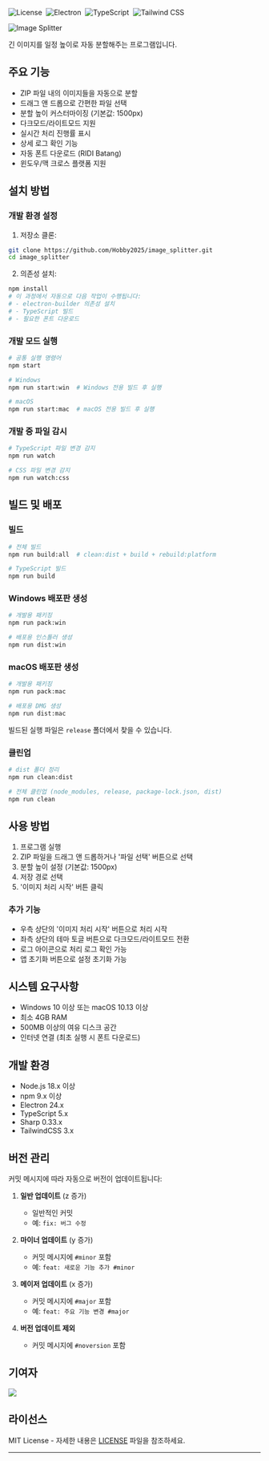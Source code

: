 ![License](https://img.shields.io/badge/License-MIT-black)&nbsp;
![Electron](https://img.shields.io/badge/Electron-2d2d2f?style=flat&logo=electron&logoColor=fff)&nbsp;
![TypeScript](https://img.shields.io/badge/TypeScript-%23007ACC?style=flat&logo=typescript&logoColor=fff)&nbsp;
![Tailwind CSS](https://img.shields.io/badge/Tailwind%20CSS-%2338B2AC?style=flat&logo=tailwind-css&logoColor=fff)&nbsp;

![Image Splitter](https://github.com/user-attachments/assets/29212479-9284-46c1-a052-3c0c2c91b283)
   
긴 이미지를 일정 높이로 자동 분할해주는 프로그램입니다.

## 주요 기능

- ZIP 파일 내의 이미지들을 자동으로 분할
- 드래그 앤 드롭으로 간편한 파일 선택
- 분할 높이 커스터마이징 (기본값: 1500px)
- 다크모드/라이트모드 지원
- 실시간 처리 진행률 표시
- 상세 로그 확인 기능
- 자동 폰트 다운로드 (RIDI Batang)
- 윈도우/맥 크로스 플랫폼 지원

## 설치 방법

### 개발 환경 설정

1. 저장소 클론:
```bash
git clone https://github.com/Hobby2025/image_splitter.git
cd image_splitter
```

2. 의존성 설치:
```bash
npm install
# 이 과정에서 자동으로 다음 작업이 수행됩니다:
# - electron-builder 의존성 설치
# - TypeScript 빌드
# - 필요한 폰트 다운로드
```

### 개발 모드 실행

```bash
# 공통 실행 명령어
npm start

# Windows
npm run start:win  # Windows 전용 빌드 후 실행

# macOS
npm run start:mac  # macOS 전용 빌드 후 실행
```

### 개발 중 파일 감시
```bash
# TypeScript 파일 변경 감지
npm run watch

# CSS 파일 변경 감지
npm run watch:css
```

## 빌드 및 배포

### 빌드
```bash
# 전체 빌드
npm run build:all  # clean:dist + build + rebuild:platform

# TypeScript 빌드
npm run build
```

### Windows 배포판 생성
```bash
# 개발용 패키징
npm run pack:win

# 배포용 인스톨러 생성
npm run dist:win
```

### macOS 배포판 생성
```bash
# 개발용 패키징
npm run pack:mac

# 배포용 DMG 생성
npm run dist:mac
```

빌드된 실행 파일은 `release` 폴더에서 찾을 수 있습니다.

### 클린업
```bash
# dist 폴더 정리
npm run clean:dist

# 전체 클린업 (node_modules, release, package-lock.json, dist)
npm run clean
```

## 사용 방법

1. 프로그램 실행
2. ZIP 파일을 드래그 앤 드롭하거나 '파일 선택' 버튼으로 선택
3. 분할 높이 설정 (기본값: 1500px)
4. 저장 경로 선택
5. '이미지 처리 시작' 버튼 클릭

### 추가 기능
- 우측 상단의 '이미지 처리 시작' 버튼으로 처리 시작
- 좌측 상단의 테마 토글 버튼으로 다크모드/라이트모드 전환
- 로그 아이콘으로 처리 로그 확인 가능
- 앱 초기화 버튼으로 설정 초기화 가능

## 시스템 요구사항

- Windows 10 이상 또는 macOS 10.13 이상
- 최소 4GB RAM
- 500MB 이상의 여유 디스크 공간
- 인터넷 연결 (최초 실행 시 폰트 다운로드)

## 개발 환경

- Node.js 18.x 이상
- npm 9.x 이상
- Electron 24.x
- TypeScript 5.x
- Sharp 0.33.x
- TailwindCSS 3.x

## 버전 관리

커밋 메시지에 따라 자동으로 버전이 업데이트됩니다:

1. **일반 업데이트** (z 증가)
   - 일반적인 커밋
   - 예: `fix: 버그 수정`

2. **마이너 업데이트** (y 증가)
   - 커밋 메시지에 `#minor` 포함
   - 예: `feat: 새로운 기능 추가 #minor`

3. **메이저 업데이트** (x 증가)
   - 커밋 메시지에 `#major` 포함
   - 예: `feat: 주요 기능 변경 #major`

4. **버전 업데이트 제외**
   - 커밋 메시지에 `#noversion` 포함
  
## 기여자
<a href = "https://github.com/Hobby2025/image_splitter/graphs/contributors">
  <img src = "https://contrib.rocks/image?repo=Hobby2025/image_splitter"/>
</a>

## 라이선스

MIT License - 자세한 내용은 [LICENSE](LICENSE) 파일을 참조하세요.

---
